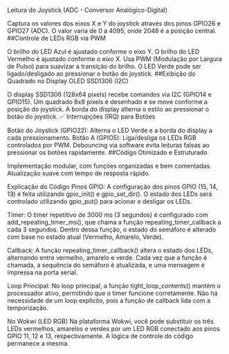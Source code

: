 Leitura do Joystick (ADC - Conversor Analógico-Digital)

Captura os valores dos eixos X e Y do joystick através dos pinos GPIO26 e GPIO27 (ADC).
O valor varia de 0 a 4095, onde 2048 é a posição central.
##Controle de LEDs RGB via PWM

O brilho do LED Azul é ajustado conforme o eixo Y.
O brilho do LED Vermelho é ajustado conforme o eixo X.
Usa PWM (Modulação por Largura de Pulso) para suavizar a transição do brilho.
O LED Verde pode ser ligado/desligado ao pressionar o botão do joystick.
##Exibição do Quadrado no Display OLED SSD1306 (I2C)

O display SSD1306 (128x64 pixels) recebe comandos via I2C (GPIO14 e GPIO15).
Um quadrado 8x8 pixels é desenhado e se move conforme a posição do joystick.
A borda do display alterna o estilo ao pressionar o botão do joystick.
✅ Interrupções (IRQ) para Botões

Botão do Joystick (GPIO22): Alterna o LED Verde e a borda do display a cada pressionamento.
Botão A (GPIO5): Liga/desliga os LEDs RGB controlados por PWM.
Debouncing via software evita leituras falsas ao pressionar os botões rapidamente.
##Código Otimizado e Estruturado

Implementação modular, com funções organizadas e bem comentadas.
Atualização suave com tempo de resposta rápido.


Explicação do Código
Pinos GPIO: A configuração dos pinos GPIO (15, 14, 13) é feita utilizando gpio_init() e gpio_set_dir(). 
O estado dos LEDs será controlado utilizando gpio_put() para acionar e desligar os LEDs.

Timer: O timer repetitivo de 3000 ms (3 segundos) é configurado com add_repeating_timer_ms(), que chama a função repeating_timer_callback a cada 3 segundos.
Dentro dessa função, o estado do semáforo é alterado com base no estado atual (Vermelho, Amarelo, Verde).

Callback: A função repeating_timer_callback() altera o estado dos LEDs, alternando entre vermelho, amarelo e verde. 
Cada vez que a função é chamada, a sequência do semáforo é atualizada, e uma mensagem é impressa na porta serial.

Loop Principal: No loop principal, a função tight_loop_contents() mantém o processador ativo, permitindo que o timer funcione corretamente. 
Não há necessidade de um loop explícito, pois a função de callback lida com a temporização.


No Wokwi (LED RGB)
Na plataforma Wokwi, você pode substituir os três LEDs vermelhos, amarelos e verdes por um LED RGB conectado aos pinos GPIO 11, 12 e 13, 
respectivamente. A lógica de controle do código permanece a mesma.
